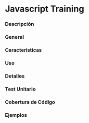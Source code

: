 # Javascript Training

 
### Descripción

### General

### Caracteristicas

### Uso

### Detalles

### Test Unitario

### Cobertura de Código

### Ejemplos
